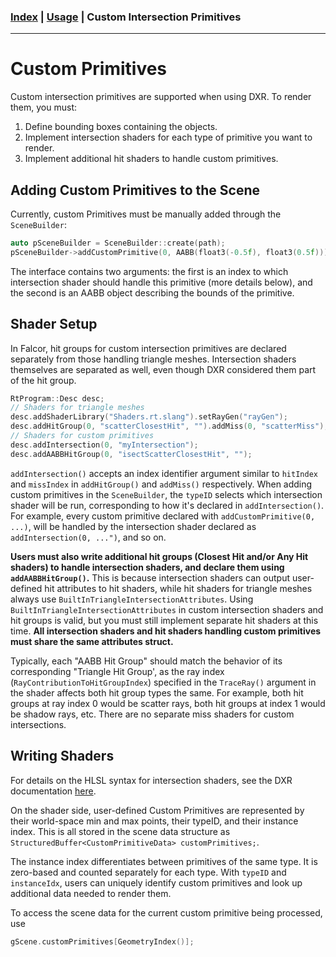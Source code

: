 ### [Index](../index.md) | [Usage](./index.md) | Custom Intersection Primitives

--------

# Custom Primitives
Custom intersection primitives are supported when using DXR. To render them, you must:
1. Define bounding boxes containing the objects.
2. Implement intersection shaders for each type of primitive you want to render.
3. Implement additional hit shaders to handle custom primitives.

## Adding Custom Primitives to the Scene
Currently, custom Primitives must be manually added through the `SceneBuilder`:
```c++
auto pSceneBuilder = SceneBuilder::create(path);
pSceneBuilder->addCustomPrimitive(0, AABB(float3(-0.5f), float3(0.5f)));
```

The interface contains two arguments: the first is an index to which intersection shader should handle this primitive (more details below), and the second is an AABB object describing the bounds of the primitive.

## Shader Setup
In Falcor, hit groups for custom intersection primitives are declared separately from those handling triangle meshes. Intersection shaders themselves are separated as well, even though DXR considered them part of the hit group.

```c++
RtProgram::Desc desc;
// Shaders for triangle meshes
desc.addShaderLibrary("Shaders.rt.slang").setRayGen("rayGen");
desc.addHitGroup(0, "scatterClosestHit", "").addMiss(0, "scatterMiss");
// Shaders for custom primitives
desc.addIntersection(0, "myIntersection");
desc.addAABBHitGroup(0, "isectScatterClosestHit", "");
```

`addIntersection()` accepts an index identifier argument similar to `hitIndex` and `missIndex` in `addHitGroup()` and `addMiss()` respectively. When adding custom primitives in the `SceneBuilder`, the `typeID` selects which intersection shader will be run, corresponding to how it's declared in `addIntersection()`. For example, every custom primitive declared with `addCustomPrimitive(0, ...)`, will be handled by the intersection shader declared as `addIntersection(0, ...")`, and so on.

**Users must also write additional hit groups (Closest Hit and/or Any Hit shaders) to handle intersection shaders, and declare them using `addAABBHitGroup()`.** This is because intersection shaders can output user-defined hit attributes to hit shaders, while hit shaders for triangle meshes always use `BuiltInTriangleIntersectionAttributes`. Using `BuiltInTriangleIntersectionAttributes` in custom intersection shaders and hit groups is valid, but you must still implement separate hit shaders at this time. **All intersection shaders and hit shaders handling custom primitives must share the same attributes struct.**

Typically, each "AABB Hit Group" should match the behavior of its corresponding "Triangle Hit Group', as the ray index (`RayContributionToHitGroupIndex`) specified in the `TraceRay()` argument in the shader affects both hit group types the same. For example, both hit groups at ray index 0 would be scatter rays, both hit groups at index 1 would be shadow rays, etc. There are no separate miss shaders for custom intersections.

## Writing Shaders
For details on the HLSL syntax for intersection shaders, see the DXR documentation [here](https://microsoft.github.io/DirectX-Specs/d3d/Raytracing.html#intersection-shader).

On the shader side, user-defined Custom Primitives are represented by their world-space min and max points, their typeID, and their instance index. This is all stored in the scene data structure as `StructuredBuffer<CustomPrimitiveData> customPrimitives;`.

The instance index differentiates between primitives of the same type. It is zero-based and counted separately for each type. With `typeID` and `instanceIdx`, users can uniquely identify custom primitives and look up additional data needed to render them.

To access the scene data for the current custom primitive being processed, use
```c++
gScene.customPrimitives[GeometryIndex()];
```


